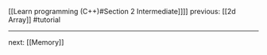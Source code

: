 [[Learn programming (C++)#Section 2 Intermediate]]]]  previous: [[2d Array]]   #tutorial

---








next: [[Memory]] 
